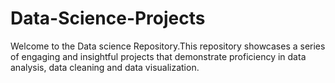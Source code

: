 # Data-Science-Projects
Welcome to the Data science Repository.This repository showcases a series of engaging and insightful projects that demonstrate proficiency in data analysis, data cleaning and data visualization.
